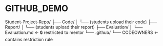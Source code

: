 # GITHUB_DEMO
Student-Project-Repo/
├── Code/
│   └── (students upload their code)
├── Report/
│   └── (students upload their report)
├── Evaluation/
│   └── Evaluation.md  ← 🔒 restricted to mentor
└── .github/
    └── CODEOWNERS     ← contains restriction rule
